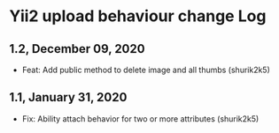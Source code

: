 Yii2 upload behaviour change Log
===================================

1.2, December 09, 2020
---------------------
- Feat: Add public method to delete image and all thumbs (shurik2k5)

1.1, January 31, 2020
---------------------
- Fix: Ability attach behavior for two or more attributes (shurik2k5) 
